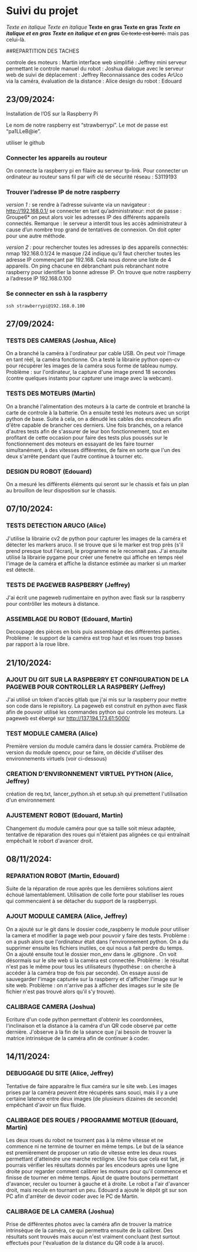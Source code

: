 # Suivi du projet


*Texte en italique*
_Texte en italique_
**Texte en gras**
__Texte en gras__
***Texte en italique et en gras***
___Texte en italique et en gras___
~~Ce texte est barré.~~ mais pas celui-là.


##REPARTITION DES TACHES

controle des moteurs : Martin
interface web simplifié : Jeffrey
mini serveur permettant le controle manuel du robot : Joshua
dialogue avec le serveur web de suivi de déplacement : Jeffrey
Reconnaissance des codes ArUco via la caméra, évaluation de la distance : Alice
design du robot : Edouard



## 23/09/2024:
Installation de l’OS sur la Raspberry Pi

Le nom de notre raspberry est “strawberrypi”. Le mot de passe est “pa1LLeB@ie”.


utiliser le github


### Connecter les appareils au routeur

On connecte la raspberry pi en filaire au serveur tp-link.
Pour connecter un ordinateur au routeur sans fil par wifi
	clé de sécurité réseau : 53119193


### Trouver l’adresse IP de notre raspberry

*version 1 :* 
se rendre à l’adresse suivante via un navigateur : http://192.168.0.1/
se connecter en tant qu’administrateur:
mot de passe : Groupe6*
on peut alors voir les adresses IP des différents appareils connectés.
Remarque : le serveur a interdit tous les accès administrateur à cause d’un nombre trop grand de tentatives de connexion. On doit opter pour une autre méthode.

*version 2 :*
pour rechercher toutes les adresses ip des appareils connectés:
	nmap 192.168.0.1/24
le masque /24 indique qu’il faut chercher toutes les adresse IP commençant par 192.168.
Cela nous donne une liste de 4 appareils. On ping chacune en débranchant puis rebranchant notre raspberry pour identifier la bonne adresse IP. On trouve que notre raspberry a l’adresse IP 192.168.0.100

### Se connecter en ssh à la raspberry

	
	ssh strawberrypi@192.168.0.100
	
	
## 27/09/2024:

### TESTS DES CAMERAS (Joshua, Alice)

On a branché la caméra à l'ordinateur par cable USB. On peut voir l'image en tant réél, la caméra fonctionne. On a testé la librairie python open-cv pour récupérer les images de la caméra sous forme de tableau numpy. Problème : sur l'ordinateur, la capture d'une image prend 18 secondes (contre quelques instants pour capturer une image avec la webcam). 

### TESTS DES MOTEURS (Martin)

On a branché l'alimentation des moteurs à la carte de controle et branché la carte de controle à la batterie. 
On a ensuite testé les moteurs avec un script python de base.
Suite à cela, on a dénudé les cables des encodeurs afin d'être capable de brancher ces derniers. Une fois branchés, on a relancé d'autres tests afin de s'assurer de leur bon fonctionnement, tout en profitant de cette occasion pour faire des tests plus poussés sur le fonctionnement des moteurs en essayant de les faire tourner simultanément, à des vitesses différentes, de faire en sorte que l'un des  deux s'arrête pendant que l'autre continue à tourner etc.


### DESIGN DU ROBOT (Edouard)

On a mesuré les différents éléments qui seront sur le chassis et fais un plan au brouillon de leur disposition sur le chassis.


	
	
## 07/10/2024:

### TESTS DETECTION ARUCO (Alice)

J'utilise la librairie cv2 de python pour capturer les images de la caméra et détecter les markers aruco. Il se trouve que si le marker est trop près 
(s'il prend presque tout l'écran), le programme ne le reconnait pas. J'ai ensuite utilisé la librairie pygame pour créer une fenetre
qui affiche en temps réel l'image de la caméra et affiche la distance estimée au marker si un marker est détecté. 

### TESTS DE PAGEWEB RASPBERRY (Jeffrey)

J'ai écrit une pageweb rudimentaire en python avec flask sur la raspberry pour contrôller les moteurs à distance.


### ASSEMBLAGE DU ROBOT (Edouard, Martin)

Decoupage des pièces en bois puis assemblage des différentes parties.
Problème : le support de la caméra est trop haut et les roues trop basses par rapport à la roue libre.


## 21/10/2024:

### AJOUT DU GIT SUR LA RASPBERRY ET CONFIGURATION DE LA PAGEWEB POUR CONTROLLER LA RASPBERY (Jeffrey)

J'ai utilisé un token d'accès gitlab que j'ai mis sur la raspberry pour mettre son code dans le repisitory.
La pageweb est construit en python avec flask afin de pouvoir utilisé les commandes python qui controle les moteurs.
La pageweb est ébergé sur http://137.194.173.61:5000/

### TEST MODULE CAMERA (Alice)

Première version du module caméra dans le dossier caméra.
Problème de version du module opencv, pour se faire, on décide d'utiliser des environnements virtuels (voir ci-dessous)

### CREATION D'ENVIRONNEMENT VIRTUEL PYTHON (Alice, Jeffrey)

création de req.txt, lancer_python.sh et setup.sh qui premettent l'utilisation d'un environnement

### AJUSTEMENT ROBOT (Edouard, Martin)

Changement du module caméra pour que sa taille soit mieux adaptée, tentative de réparation des roues qui n'étaient pas alignées ce qui entraînait empêchait le robort d'avancer droit.

## 08/11/2024:

### REPARATION ROBOT (Martin, Edouard)

Suite de la réparation de roue après que les dernières solutions aient échoué lamentablement.
Utilisation de colle forte pour stabiliser les roues qui commencaient à se détacher du support de la raspberrypi.

### AJOUT MODULE CAMERA (Alice, Jeffrey)

On a ajouté sur le git dans le dossier code_raspberry le module pour utiliser la camera et modifier la page web pour pouvoir y faire des tests. Problème : on a push alors que l'ordinateur était dans l'environnement python. On a du supprimer ensuite les fichiers inutiles, ce qui nous a fait perdre du temps. On a ajouté ensuite tout le dossier mon_env dans le .gitignore . 
On voit désormais sur le site web si la caméra est connectée. Problème : le résultat n'est pas le même pour tous les utilisateurs (hypothèse : on cherche à accéder à la caméra trop de fois par seconde).
On essaye aussi de sauvegarder l'image capturée sur la raspberry et d'afficher l'image sur le site web. Problème : on n'arrive pas à afficher des images sur le site (le fichier n'est pas trouvé alors qu'il s'y trouve).

### CALIBRAGE CAMERA (Joshua)

Ecriture d'un code python permettant d'obtenir les coordonnées, l'inclinaison et la distance à la caméra d'un QR code observé par cette dernière. J'observe à la fin de la séance que j'ai besoin de trouver la matrice intrinsèque de la caméra afin de continuer à coder.


## 14/11/2024: 

### DEBUGGAGE DU SITE (Alice, Jeffrey)

Tentative de faire apparaitre le flux caméra sur le site web. Les images prises par la caméra peuvent être récupérés sans souci, mais il y a une certaine latence entre deux images (de plusieurs dizaines de seconde) empêchant d'avoir un flux fluide.

### CALIBRAGE DES ROUES / PROGRAMME MOTEUR (Edouard, Martin)

Les deux roues du robot ne tournent pas à la même vitesse et ne commence ni ne termine de tourner en même temps. Le but de la séance est premièrement de proposer un ratio de vitesse entre les deux roues permettant d'atteindre une marche rectiligne. Une fois que cela est fait, je pourrais vérifier les résultats donnés par les encodeurs après une ligne droite pour regarder comment calibrer les moteurs pour qu'il commence et finisse de tourner en même temps. Ajout de quatre boutons permettant d'avancer, reculer ou tourner à gauche et à droite. Le robot a l'air d'avancer droit, mais recule en tournant un peu. Edouard a ajouté le dépôt git sur son PC afin d'arrêter de devoir coder avec le PC de Martin.

### CALIBRAGE DE LA CAMERA (Joshua)

Prise de différentes photos avec la caméra afin de trouver la matrice intrinsèque de la caméra, ce qui permettra ensuite de la calibrer. Des résultats sont trouvés mais aucun n'est vraiment concluant (test surtout effectués pour l'évaluation de la distance du QR code à la aruco).